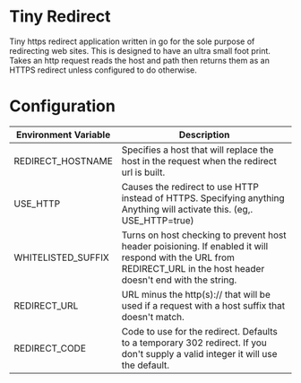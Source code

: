 # Tiny Redirect
Tiny https redirect application written in go for the sole purpose of redirecting web sites. This is designed to have an ultra small foot print. Takes an http request reads the host and path then returns them as an HTTPS redirect unless configured to do otherwise.

# Configuration
| Environment Variable | Description               |
| ---------------------| ------------------------- |
| REDIRECT_HOSTNAME    | Specifies a host that will replace the host in the request when the redirect url is built. |
| USE_HTTP             | Causes the redirect to use HTTP instead of HTTPS. Specifying anything Anything will activate this. (eg,. USE_HTTP=true) |
| WHITELISTED_SUFFIX   | Turns on host checking to prevent host header poisioning. If enabled it will respond with the URL from REDIRECT_URL in the host header doesn't end with the string. |
| REDIRECT_URL         | URL minus the http(s):// that will be used if a request with a host suffix that doesn't match. |
| REDIRECT_CODE        | Code to use for the redirect. Defaults to a temporary 302 redirect. If you don't supply a valid integer it will use the default.  |

